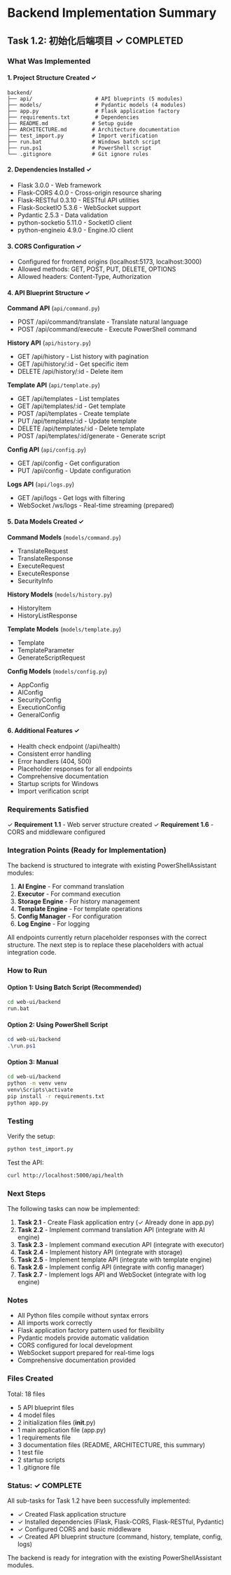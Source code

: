 # Backend Implementation Summary

## Task 1.2: 初始化后端项目 ✓ COMPLETED

### What Was Implemented

#### 1. Project Structure Created ✓
```
backend/
├── api/                    # API blueprints (5 modules)
├── models/                 # Pydantic models (4 modules)
├── app.py                  # Flask application factory
├── requirements.txt        # Dependencies
├── README.md              # Setup guide
├── ARCHITECTURE.md        # Architecture documentation
├── test_import.py         # Import verification
├── run.bat                # Windows batch script
├── run.ps1                # PowerShell script
└── .gitignore             # Git ignore rules
```

#### 2. Dependencies Installed ✓
- Flask 3.0.0 - Web framework
- Flask-CORS 4.0.0 - Cross-origin resource sharing
- Flask-RESTful 0.3.10 - RESTful API utilities
- Flask-SocketIO 5.3.6 - WebSocket support
- Pydantic 2.5.3 - Data validation
- python-socketio 5.11.0 - SocketIO client
- python-engineio 4.9.0 - Engine.IO client

#### 3. CORS Configuration ✓
- Configured for frontend origins (localhost:5173, localhost:3000)
- Allowed methods: GET, POST, PUT, DELETE, OPTIONS
- Allowed headers: Content-Type, Authorization

#### 4. API Blueprint Structure ✓

**Command API** (`api/command.py`)
- POST /api/command/translate - Translate natural language
- POST /api/command/execute - Execute PowerShell command

**History API** (`api/history.py`)
- GET /api/history - List history with pagination
- GET /api/history/:id - Get specific item
- DELETE /api/history/:id - Delete item

**Template API** (`api/template.py`)
- GET /api/templates - List templates
- GET /api/templates/:id - Get template
- POST /api/templates - Create template
- PUT /api/templates/:id - Update template
- DELETE /api/templates/:id - Delete template
- POST /api/templates/:id/generate - Generate script

**Config API** (`api/config.py`)
- GET /api/config - Get configuration
- PUT /api/config - Update configuration

**Logs API** (`api/logs.py`)
- GET /api/logs - Get logs with filtering
- WebSocket /ws/logs - Real-time streaming (prepared)

#### 5. Data Models Created ✓

**Command Models** (`models/command.py`)
- TranslateRequest
- TranslateResponse
- ExecuteRequest
- ExecuteResponse
- SecurityInfo

**History Models** (`models/history.py`)
- HistoryItem
- HistoryListResponse

**Template Models** (`models/template.py`)
- Template
- TemplateParameter
- GenerateScriptRequest

**Config Models** (`models/config.py`)
- AppConfig
- AIConfig
- SecurityConfig
- ExecutionConfig
- GeneralConfig

#### 6. Additional Features ✓
- Health check endpoint (/api/health)
- Consistent error handling
- Error handlers (404, 500)
- Placeholder responses for all endpoints
- Comprehensive documentation
- Startup scripts for Windows
- Import verification script

### Requirements Satisfied

✓ **Requirement 1.1** - Web server structure created
✓ **Requirement 1.6** - CORS and middleware configured

### Integration Points (Ready for Implementation)

The backend is structured to integrate with existing PowerShellAssistant modules:

1. **AI Engine** - For command translation
2. **Executor** - For command execution
3. **Storage Engine** - For history management
4. **Template Engine** - For template operations
5. **Config Manager** - For configuration
6. **Log Engine** - For logging

All endpoints currently return placeholder responses with the correct structure. The next step is to replace these placeholders with actual integration code.

### How to Run

#### Option 1: Using Batch Script (Recommended)
```bash
cd web-ui/backend
run.bat
```

#### Option 2: Using PowerShell Script
```powershell
cd web-ui/backend
.\run.ps1
```

#### Option 3: Manual
```bash
cd web-ui/backend
python -m venv venv
venv\Scripts\activate
pip install -r requirements.txt
python app.py
```

### Testing

Verify the setup:
```bash
python test_import.py
```

Test the API:
```bash
curl http://localhost:5000/api/health
```

### Next Steps

The following tasks can now be implemented:

1. **Task 2.1** - Create Flask application entry (✓ Already done in app.py)
2. **Task 2.2** - Implement command translation API (integrate with AI engine)
3. **Task 2.3** - Implement command execution API (integrate with executor)
4. **Task 2.4** - Implement history API (integrate with storage)
5. **Task 2.5** - Implement template API (integrate with template engine)
6. **Task 2.6** - Implement config API (integrate with config manager)
7. **Task 2.7** - Implement logs API and WebSocket (integrate with log engine)

### Notes

- All Python files compile without syntax errors
- All imports work correctly
- Flask application factory pattern used for flexibility
- Pydantic models provide automatic validation
- CORS configured for local development
- WebSocket support prepared for real-time logs
- Comprehensive documentation provided

### Files Created

Total: 18 files
- 5 API blueprint files
- 4 model files
- 2 initialization files (__init__.py)
- 1 main application file (app.py)
- 1 requirements file
- 3 documentation files (README, ARCHITECTURE, this summary)
- 1 test file
- 2 startup scripts
- 1 .gitignore file

### Status: ✓ COMPLETE

All sub-tasks for Task 1.2 have been successfully implemented:
- ✓ Created Flask application structure
- ✓ Installed dependencies (Flask, Flask-CORS, Flask-RESTful, Pydantic)
- ✓ Configured CORS and basic middleware
- ✓ Created API blueprint structure (command, history, template, config, logs)

The backend is ready for integration with the existing PowerShellAssistant modules.
